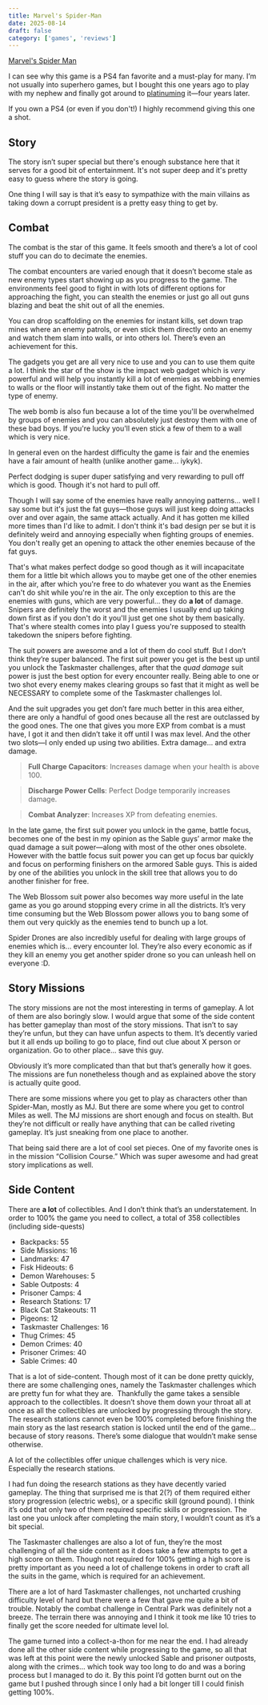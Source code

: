 ```yaml
---
title: Marvel's Spider-Man
date: 2025-08-14
draft: false
category: ['games', 'reviews']
---
```


[Marvel's Spider Man](/images/marvel_spider_man.jpeg)

I can see why this game is a PS4 fan favorite and a must-play for many. I’m not usually into superhero games, but I bought this one years ago to play with my nephew and finally got around to [platinuming]() it—four years later.

If you own a PS4 (or even if you don't!) I highly recommend giving this one a shot.

## Story

The story isn’t super special but there's enough substance here that it serves for a good bit of entertainment. It's not super deep and it's pretty easy to guess where the story is going.

One thing I will say is that it’s easy to sympathize with the main villains as taking down a corrupt president is a pretty easy thing to get by.

## Combat

The combat is the star of this game. It feels smooth and there’s a lot of cool stuff you can do to decimate the enemies.

The combat encounters are varied enough that it doesn’t become stale as new enemy types start showing up as you progress to the game. The environments feel good to fight in with lots of different options for approaching the fight, you can stealth the enemies or just go all out guns blazing and beat the shit out of all the enemies. 

You can drop scaffolding on the enemies for instant kills, set down trap mines where an enemy patrols, or even stick them directly onto an enemy and watch them slam into walls, or into others lol. There’s even an achievement for this.

The gadgets you get are all very nice to use and you can to use them quite a lot. I think the star of the show is the impact web gadget which is *very* powerful and will help you instantly kill a lot of enemies as webbing enemies to walls or the floor will instantly take them out of the fight. No matter the type of enemy.

The web bomb is also fun because a lot of the time you'll be overwhelmed by groups of enemies and you can absolutely just destroy them with one of these bad boys. If you're lucky you'll even stick a few of them to a wall which is very nice.

In general even on the hardest difficulty the game is fair and the enemies have a fair amount of health (unlike another game... iykyk).

Perfect dodging is super duper satisfying and very rewarding to pull off which is good. Though it's not hard to pull off.

Though I will say some of the enemies have really annoying patterns... well I say some but it's just the fat guys—those guys will just keep doing attacks over and over again, the same attack actually. And it has gotten me killed more times than I'd like to admit. I don't think it's bad design per se but it is definitely weird and annoying especially when fighting groups of enemies. You don't really get an opening to attack the other enemies because of the fat guys.

That's what makes perfect dodge so good though as it will incapacitate them for a little bit which allows you to maybe get one of the other enemies in the air, after which you're free to do whatever you want as the Enemies can't do shit while you're in the air. The only exception to this are the enemies with guns, which are very powerful... they do __a lot__ of damage. Snipers are definitely the worst and the enemies I usually end up taking down first as if you don't do it you'll just get one shot by them basically. That's where stealth comes into play I guess you're supposed to stealth takedown the snipers before fighting.

The suit powers are awesome and a lot of them do cool stuff. But I don’t think they’re super balanced. The first suit power you get is the best up until you unlock the Taskmaster challenges, after that the *quad damage* suit power is just the best option for every encounter really. Being able to one or two shot every enemy makes clearing groups so fast that it might as well be NECESSARY to complete some of the Taskmaster challenges lol.

And the suit upgrades you get don’t fare much better in this area either, there are only a handful of good ones because all the rest are outclassed by the good ones. The one that gives you more EXP from combat is a must have, I got it and then didn’t take it off until I was max level. And the other two slots—I only ended up using two abilities. Extra damage... and extra damage.

> **Full Charge Capacitors**:
> Increases damage when your health is above 100.

<!-- -->
> **Discharge Power Cells**:
> Perfect Dodge temporarily increases damage.

<!-- -->
> **Combat Analyzer**:
> Increases XP from defeating enemies. 

In the late game, the first suit power you unlock in the game, battle focus, becomes one of the best in my opinion as the Sable guys’ armor make the quad damage a suit power—along with most of the other ones obsolete. However with the battle focus suit power you can get up focus bar quickly and focus on performing finishers on the armored Sable guys. This is aided by one of the abilities you unlock in the skill tree that allows you to do another finisher for free.

The Web Blossom suit power also becomes way more useful in the late game as you go around stopping every crime in all the districts. It’s very time consuming but the Web Blossom power allows you to bang some of them out very quickly as the enemies tend to bunch up a lot.

Spider Drones are also incredibly useful for dealing with large groups of enemies which is... every encounter lol. They’re also every economic as if they kill an enemy you get another spider drone so you can unleash hell on everyone :D.

## Story Missions

The story missions are not the most interesting in terms of gameplay. A lot of them are also boringly slow. I would argue that some of the side content has better gameplay than most of the story missions. That isn’t to say they’re unfun, but they can have unfun aspects to them. It’s decently varied but it all ends up boiling to go to place, find out clue about X person or organization. Go to other place... save this guy.

Obviously it’s more complicated than that but that’s generally how it goes. The missions are fun nonetheless though and as explained above the story is actually quite good. 

There are some missions where you get to play as characters other than Spider-Man, mostly as MJ. But there are some where you get to control Miles as well. The MJ missions are short enough and focus on stealth. But they’re not difficult or really have anything that can be called riveting gameplay. It’s just sneaking from one place to another.

That being said there are a lot of cool set pieces. One of my favorite ones is in the mission “Collision Course.” Which was super awesome and had great story implications as well. 

## Side Content

There are __a lot__ of collectibles. And I don’t think that’s an understatement. In order to 100% the game you need to collect, a total of 358 collectibles (including side-quests)

- Backpacks: 55  
- Side Missions: 16  
- Landmarks: 47  
- Fisk Hideouts: 6  
- Demon Warehouses: 5  
- Sable Outposts: 4  
- Prisoner Camps: 4  
- Research Stations: 17  
- Black Cat Stakeouts: 11  
- Pigeons: 12  
- Taskmaster Challenges: 16  
- Thug Crimes: 45  
- Demon Crimes: 40  
- Prisoner Crimes: 40  
- Sable Crimes: 40  

That is a lot of side-content. Though most of it can be done pretty quickly, there are some challenging ones, namely the Taskmaster challenges which are pretty fun for what they are.
‌‌‌‌
Thankfully the game takes a sensible approach to the collectibles. It doesn’t shove them down your throat all at once as all the collectibles are unlocked by progressing through the story. The research stations cannot even be 100% completed before finishing the main story as the last research station is locked until the end of the game... because of story reasons. There’s some dialogue that wouldn’t make sense otherwise.

A lot of the collectibles offer unique challenges which is very nice. Especially the research stations.

I had fun doing the research stations as they have decently varied gameplay. The thing that surprised me is that 2(?) of them required either story progression (electric webs), or a specific skill (ground pound). I think it’s odd that only two of them required specific skills or progression. The last one you unlock after completing the main story, I wouldn’t count as it’s a bit special.

The Taskmaster challenges are also a lot of fun, they’re the most challenging of all the side content as it does take a few attempts to get a high score on them. Though not required for 100% getting a high score is pretty important as you need a lot of challenge tokens in order to craft all the suits in the game, which is required for an achievement.

There are a lot of hard Taskmaster challenges, not uncharted crushing difficulty level of hard but there were a few that gave me quite a bit of trouble. Notably the combat challenge in Central Park was definitely not a breeze. The terrain there was annoying and I think it took me like 10 tries to finally get the score needed for ultimate level lol. 

The game turned into a collect-a-thon for me near the end. I had already done all the other side content while progressing to the game, so all that was left at this point were the newly unlocked Sable and prisoner outposts, along with the crimes... which took way too long to do and was a boring process but I managed to do it. By this point I’d gotten burnt out on the game but I pushed through since I only had a bit longer till I could finish getting 100%.
